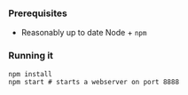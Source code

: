 ### Prerequisites

* Reasonably up to date Node + `npm`

### Running it

```
npm install 
npm start # starts a webserver on port 8888
```
